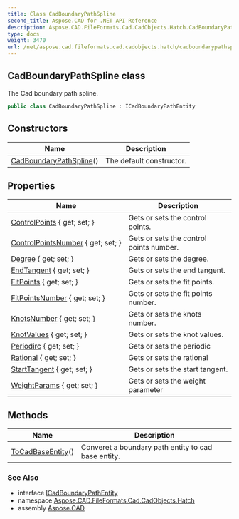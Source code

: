 ```yaml
---
title: Class CadBoundaryPathSpline
second_title: Aspose.CAD for .NET API Reference
description: Aspose.CAD.FileFormats.Cad.CadObjects.Hatch.CadBoundaryPathSpline class. The Cad boundary path spline
type: docs
weight: 3470
url: /net/aspose.cad.fileformats.cad.cadobjects.hatch/cadboundarypathspline/
---
```

## CadBoundaryPathSpline class

The Cad boundary path spline.

```csharp
public class CadBoundaryPathSpline : ICadBoundaryPathEntity
```

## Constructors

| Name | Description |
| --- | --- |
| [CadBoundaryPathSpline](cadboundarypathspline/)() | The default constructor. |

## Properties

| Name | Description |
| --- | --- |
| [ControlPoints](../../aspose.cad.fileformats.cad.cadobjects.hatch/cadboundarypathspline/controlpoints/) { get; set; } | Gets or sets the control points. |
| [ControlPointsNumber](../../aspose.cad.fileformats.cad.cadobjects.hatch/cadboundarypathspline/controlpointsnumber/) { get; set; } | Gets or sets the control points number. |
| [Degree](../../aspose.cad.fileformats.cad.cadobjects.hatch/cadboundarypathspline/degree/) { get; set; } | Gets or sets the degree. |
| [EndTangent](../../aspose.cad.fileformats.cad.cadobjects.hatch/cadboundarypathspline/endtangent/) { get; set; } | Gets or sets the end tangent. |
| [FitPoints](../../aspose.cad.fileformats.cad.cadobjects.hatch/cadboundarypathspline/fitpoints/) { get; set; } | Gets or sets the fit points. |
| [FitPointsNumber](../../aspose.cad.fileformats.cad.cadobjects.hatch/cadboundarypathspline/fitpointsnumber/) { get; set; } | Gets or sets the fit points number. |
| [KnotsNumber](../../aspose.cad.fileformats.cad.cadobjects.hatch/cadboundarypathspline/knotsnumber/) { get; set; } | Gets or sets the knots number. |
| [KnotValues](../../aspose.cad.fileformats.cad.cadobjects.hatch/cadboundarypathspline/knotvalues/) { get; set; } | Gets or sets the knot values. |
| [Periodirc](../../aspose.cad.fileformats.cad.cadobjects.hatch/cadboundarypathspline/periodirc/) { get; set; } | Gets or sets the periodic |
| [Rational](../../aspose.cad.fileformats.cad.cadobjects.hatch/cadboundarypathspline/rational/) { get; set; } | Gets or sets the rational |
| [StartTangent](../../aspose.cad.fileformats.cad.cadobjects.hatch/cadboundarypathspline/starttangent/) { get; set; } | Gets or sets the start tangent. |
| [WeightParams](../../aspose.cad.fileformats.cad.cadobjects.hatch/cadboundarypathspline/weightparams/) { get; set; } | Gets or sets the weight parameter |

## Methods

| Name | Description |
| --- | --- |
| [ToCadBaseEntity](../../aspose.cad.fileformats.cad.cadobjects.hatch/cadboundarypathspline/tocadbaseentity/)() | Converet a boundary path entity to cad base entity. |

### See Also

* interface [ICadBoundaryPathEntity](../icadboundarypathentity/)
* namespace [Aspose.CAD.FileFormats.Cad.CadObjects.Hatch](../../aspose.cad.fileformats.cad.cadobjects.hatch/)
* assembly [Aspose.CAD](../../)


